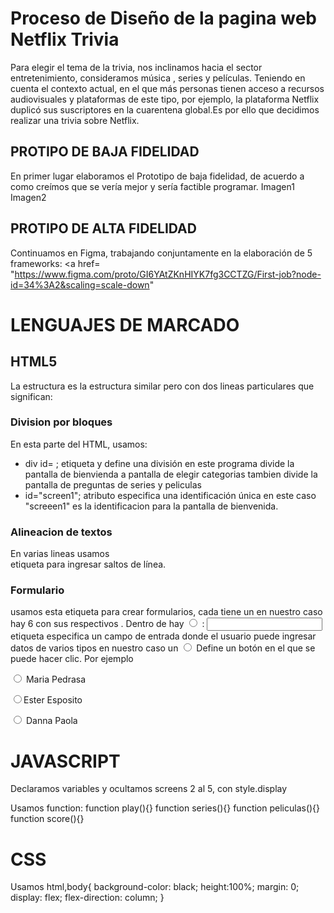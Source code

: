  # Proceso de Diseño de la pagina web Netflix Trivia

   Para elegir el tema de la trivia, nos inclinamos hacia el sector entretenimiento, consideramos música , series y películas.
   Teniendo en cuenta el contexto actual, en el que más personas tienen acceso a recursos audiovisuales y plataformas de este tipo, por ejemplo, la plataforma Netflix duplicó sus suscriptores en la cuarentena global.Es por ello que decidimos realizar una trivia sobre Netflix.

## PROTIPO DE BAJA FIDELIDAD
 En primer lugar elaboramos el Prototipo de baja fidelidad, de acuerdo a como creímos que se vería mejor y sería factible programar.
        Imagen1
        Imagen2
        
## PROTIPO DE ALTA FIDELIDAD
Continuamos en Figma, trabajando conjuntamente en la elaboración de 5 frameworks:
     <a href= "https://www.figma.com/proto/GI6YAtZKnHIYK7fg3CCTZG/First-job?node-id=34%3A2&scaling=scale-down" </a>

# LENGUAJES DE MARCADO
## HTML5
La estructura es la estructura similar pero con dos lineas particulares que significan:
<!DOCTYPE html> <!--Etiqueta no tiene inicio o cierre
<html lang="es"><!--Etiqueta de apertura, lang="es" (es un atributo)=> significa lenguaje español-->
  <head><!--contiene informacion general como <meta>;<Title>;<link> en este proyecto tiene:-->
  <meta charset="UTF-8">
    <meta name="viewport" content="width=device-width, initial-scale=1.0">
    <title>Netflix Trivia</title>
    <link rel="stylesheet" href="Trivia.css"><!--  rel= Crea un hipervínculo ; href= atributo de vincular a css en este caso-->

### Division por bloques
En esta parte del HTML, usamos:
   * div id= ; etiqueta y define una división en este programa divide la pantalla de bienvienda a pantalla de elegir categorias tambien divide la pantalla de preguntas de series y peliculas
   * id="screen1"; atributo especifica una identificación única en este caso "screeen1"  es la identificacion para la pantalla de bienvenida.

### Alineacion de textos
En varias lineas usamos <br> etiqueta para ingresar saltos de línea.

### Formulario

<form> usamos esta etiqueta para crear formularios, cada <form> tiene un <id> en nuestro caso hay 6 con sus respectivos <id>. Dentro de <form> hay <input type="radio" id="answer1" name="grupoA" value="incorrecto>
<input type = "radio"> : <input>etiqueta especifica un campo de entrada donde el usuario puede ingresar datos de varios tipos en nuestro caso un <input type = "radio"> Define un botón en el que se puede hacer clic.
Por ejemplo

<input type="radio"> Maria Pedrasa

<input type="radio">Ester Esposito

<input type="radio"> Danna Paola


# JAVASCRIPT
Declaramos variables y ocultamos screens 2 al 5, con style.display

Usamos function:
function play(){}
function series(){}
function peliculas(){}
function score(){}

# CSS
Usamos html,body{
    background-color: black;
    height:100%;
    margin: 0;
    display: flex;
    flex-direction: column;
}
